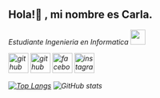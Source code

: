 ### <h2>Hola!👋 , mi nombre es Carla.</h2>
<p><em>Estudiante Ingenieria en Informatica <a href="http://www.unb.br"></a><img src="https://media.giphy.com/media/fYSnHlufseco8Fh93Z/giphy.gif" width="30"></br>

[<img src='https://cdn.jsdelivr.net/npm/simple-icons@3.0.1/icons/github.svg' alt='github' height='40'>](https://github.com/laladdiaz)
 [<img src='https://cdn.jsdelivr.net/npm/simple-icons@3.0.1/icons/gmail.svg' alt='github' height='40'>](carladdiazl@gmail.com)
[<img src='https://cdn.jsdelivr.net/npm/simple-icons@3.0.1/icons/facebook.svg' alt='facebook' height='40'>](https://www.facebook.com/carla.ddiaz)
[<img src='https://cdn.jsdelivr.net/npm/simple-icons@3.0.1/icons/instagram.svg' alt='instagram' height='40'>](https://www.instagram.com/laladdiaz/)  


[![Top Langs](https://github-readme-stats.vercel.app/api/top-langs/?username=laladdiaz)](https://github.com/anuraghazra/github-readme-stats)
![GitHub stats](https://github-readme-stats.vercel.app/api?username=laladdiaz&show_icons=true) 
